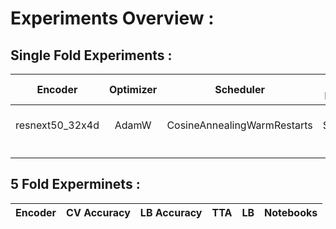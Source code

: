# Experiments Overview :

## Single Fold Experiments :

|  Encoder | Optimizer | Scheduler |Mix-Method   | Wandb       |Accuracy| Notebook         |
|:--------:|:---------:|:---------:|:-----------:|-------------|:------:|------------------|
|resnext50_32x4d|AdamW|CosineAnnealingWarmRestarts|SnapMix|[run-page](https://wandb.ai/ayushman/kaggle-leaf-disease-v2/runs/179br06w)|0.7965|resnext50-32x4d-snapmix.ipynb|
|	|	|	|	|	|	|	|	|
|	|	|	|	|	|	|	|	|
|	|	|	|	|	|	|	|	|



## 5 Fold Experminets :

|  Encoder | CV Accuracy | LB Accuracy| TTA  | LB  | Notebooks     |
|:--------:|:-----------:|:----------:|:----:|:---:|---------------|